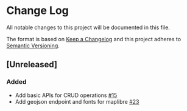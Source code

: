 # Change Log
All notable changes to this project will be documented in this file.

The format is based on [Keep a Changelog](http://keepachangelog.com/)
and this project adheres to [Semantic Versioning](http://semver.org/).

## [Unreleased]

### Added
- Add basic APIs for CRUD operations [#15](https://github.com/Direct4Ag/ag-services/issues/15)
- Add geojson endpoint and fonts for maplibre [#23](https://github.com/Direct4Ag/ag-services/issues/23)
